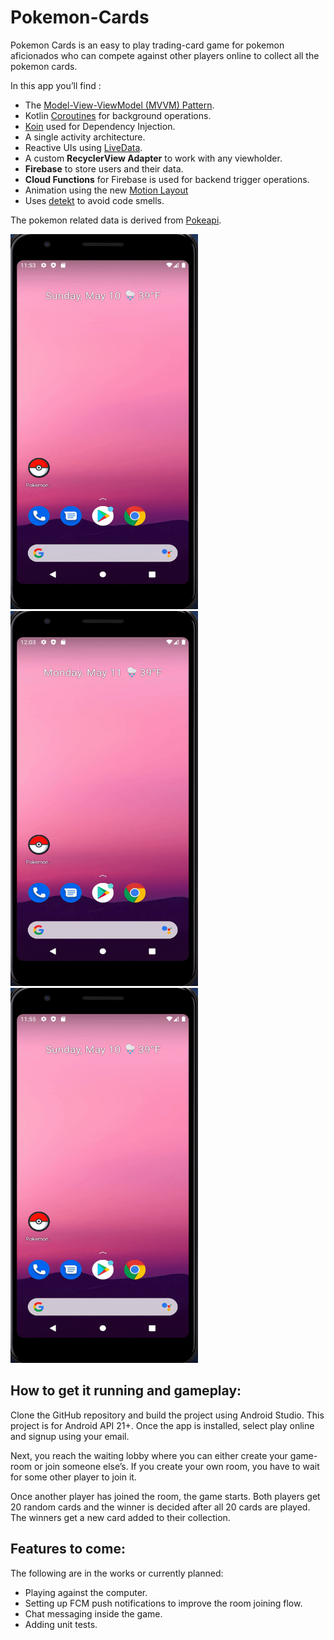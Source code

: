 # Pokemon-Cards
Pokemon Cards is an easy to play trading-card game for pokemon aficionados who can compete against other players online to collect all the pokemon cards.

In this app you’ll find : 
- The [Model-View-ViewModel (MVVM) Pattern](https://medium.com/upday-devs/android-architecture-patterns-part-3-model-view-viewmodel-e7eeee76b73b).
- Kotlin [Coroutines](https://kotlinlang.org/docs/reference/coroutines-overview.html) for background operations.
- [Koin](https://insert-koin.io/) used for Dependency Injection.
- A single activity architecture.
- Reactive UIs using [LiveData](https://developer.android.com/topic/libraries/architecture/livedata).
- A custom **RecyclerView Adapter** to work with any viewholder. 
- **Firebase** to store users and their data.
- **Cloud Functions** for Firebase is used for backend trigger operations. 
- Animation using the new [Motion Layout](https://developer.android.com/training/constraint-layout/motionlayout)
- Uses [detekt](https://github.com/detekt/detekt) to avoid code smells.

The pokemon related data is derived from [Pokeapi](https://pokeapi.co/).

<img src="https://github.com/tejmann/Pokemon-Cards/blob/master/gif/login.gif" height="600" width="300"><img src="https://github.com/tejmann/Pokemon-Cards/blob/master/gif/gameplay.gif" height="600" width="300"><img src="https://github.com/tejmann/Pokemon-Cards/blob/master/gif/collection.gif" height="600" width="300">

## How to get it running and gameplay:
Clone the GitHub repository and build the project using Android Studio. This project is for Android API 21+. 
Once the app is installed, select play online and signup using your email.

Next, you reach the waiting lobby where you can either create your game-room or join someone else’s. If you create your own room, you have to wait for some other player to join it.

Once another player has joined the room, the game starts. Both players get 20 random cards and the winner is decided after all 20 cards are played. The winners get a new card added to their collection.

## Features to come:
The following are in the works or currently planned:
- Playing against the computer.
- Setting up FCM push notifications to improve the room joining flow. 
- Chat messaging inside the game.
- Adding unit tests.

